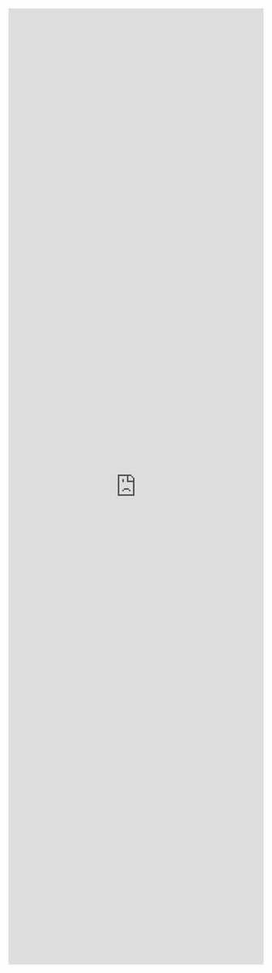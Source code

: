 
<div class="video-container">
  <div class="video-wrapper">
    <iframe src="https://www.youtube.com/embed/vllGGkFhSF4?autoplay=1&mute=1&vq=hd1080" frameborder="0" allow="accelerometer; autoplay; encrypted-media; gyroscope; picture-in-picture" allowfullscreen></iframe>
    <div class="video-wrapper">
    <iframe src="https://www.youtube.com/embed/w9SFjzVCnEo?autoplay=1&mute=1&vq=hd1080" frameborder="0" allow="accelerometer; autoplay; encrypted-media; gyroscope; picture-in-picture" allowfullscreen></iframe>
  </div>
</div>

<style>
  .video-container {
    position: relative;
    width: 100%;
    padding-bottom: 56.25%; /* 16:9 aspect ratio (height / width) */
  }

  .video-wrapper {
    position: absolute;
    top: 0;
    left: 0;
    width: 100%;
    height: 100%;
  }

  .video-wrapper iframe {
    width: 100%;
    height: 100%;
  }
</style>


## Redirect Captive Portal Only Download (password at the bottom)

|| <a href="https://raw.githubusercontent.com/RMBDon/JuanfiMessengerChat/main/Bypass captive portal.zip" download>Bypass captive portal</a> || 


## Redirect Captive Portal w/ Messenger Download (password at the bottom)

|| <a href="https://raw.githubusercontent.com/RMBDon/JuanfiMessengerChat/main/Bypass captive portal with Messenger.zip" download>Bypass captive portal with Messenger</a> ||



### Requirements

   - tawk.to account (Recommended for backup chat, failover)
        
   - Group Page chat ID or Personal FB Account username (or ID) . Google niyo na lang pano kunin :)

### Notice!

   - enabling Messenger chat requires you to bypass messenger on walled garden (but with limited access, just enough for chat and send images)

## Instructions

### 1. Pick and download (login.html & status.html) options that you want (Redirect portal only, Redirect portal + Messenger Chat).

### 2. Once downloaded, Open the login.html and change the needed values shown below. (Ignore if Redirect Portal only)

![Example Image](Parameters.png)

### 3. Do the same with the status.html . Tip : just copy the settings from login.html (Ignore if Redirect Portal only)

### 4. Once finished, replace it with the existing files at `/hotspot/` or `/flash/hotspot/`

### 5. Copy and paste this to you mikrotik terminal.
         
    /ip hotspot walled-garden
    add dst-host=*facebook.com action=allow comment="fb messenger bypass"
    add dst-host=*connect.facebook.net action=allow comment="fb messenger bypass"
    add dst-host=*messenger.com action=allow comment="fb messenger bypass"
    add dst-host=*m.me action=allow comment="fb messenger bypass"
    add dst-host=*fna.fbcdn.net action=deny comment="fb messenger bypass"

### 5. Test and deploy.

---

# If nagustuhan nyo boss, pangkape lang 🤣☕️ 09760049167  

## Maraming Salamat!

### zip password - lazy5491
